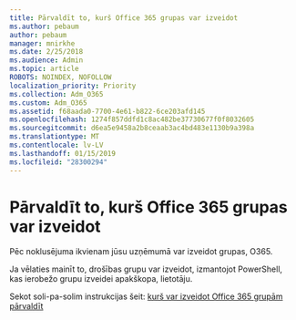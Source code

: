```yaml
---
title: Pārvaldīt to, kurš Office 365 grupas var izveidot
ms.author: pebaum
author: pebaum
manager: mnirkhe
ms.date: 2/25/2018
ms.audience: Admin
ms.topic: article
ROBOTS: NOINDEX, NOFOLLOW
localization_priority: Priority
ms.collection: Adm_O365
ms.custom: Adm_O365
ms.assetid: f68aada0-7700-4e61-b822-6ce203afd145
ms.openlocfilehash: 1274f857ddfd1c8ac482be37730677f0f8032605
ms.sourcegitcommit: d6ea5e9458a2b8ceaab3ac4bd483e1130b9a398a
ms.translationtype: MT
ms.contentlocale: lv-LV
ms.lasthandoff: 01/15/2019
ms.locfileid: "28300294"
---
```

# <a name="manage-who-can-create-office-365-groups"></a>Pārvaldīt to, kurš Office 365 grupas var izveidot

Pēc noklusējuma ikvienam jūsu uzņēmumā var izveidot grupas, O365.
  
Ja vēlaties mainīt to, drošības grupu var izveidot, izmantojot PowerShell, kas ierobežo grupu izveidei apakškopa, lietotāju.
  
Sekot soli-pa-solim instrukcijas šeit: [kurš var izveidot Office 365 grupām pārvaldīt](https://support.office.com/article/4c46c8cb-17d0-44b5-9776-005fced8e618)
  


